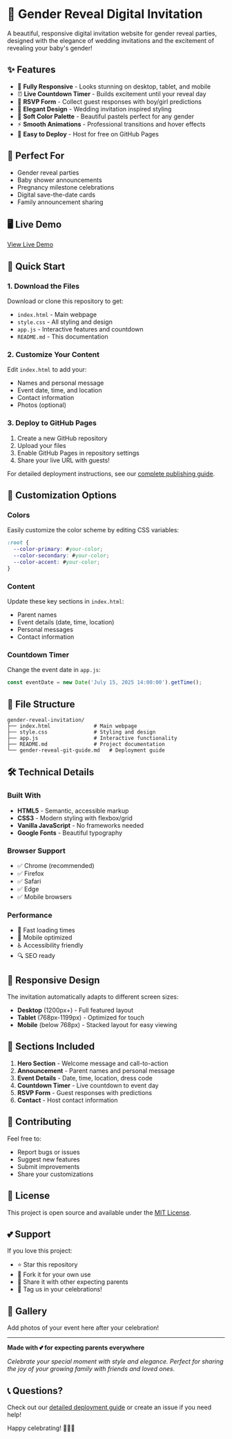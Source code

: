 # 👶 Gender Reveal Digital Invitation

A beautiful, responsive digital invitation website for gender reveal parties, designed with the elegance of wedding invitations and the excitement of revealing your baby's gender!

## ✨ Features

- 📱 **Fully Responsive** - Looks stunning on desktop, tablet, and mobile
- ⏰ **Live Countdown Timer** - Builds excitement until your reveal day
- 💌 **RSVP Form** - Collect guest responses with boy/girl predictions
- 🎨 **Elegant Design** - Wedding invitation inspired styling
- 🌈 **Soft Color Palette** - Beautiful pastels perfect for any gender
- ⚡ **Smooth Animations** - Professional transitions and hover effects
- 🚀 **Easy to Deploy** - Host for free on GitHub Pages

## 🎯 Perfect For

- Gender reveal parties
- Baby shower announcements  
- Pregnancy milestone celebrations
- Digital save-the-date cards
- Family announcement sharing

## 🖥️ Live Demo

[View Live Demo](https://your-github-username.github.io/gender-reveal-invitation)

## 🚀 Quick Start

### 1. Download the Files
Download or clone this repository to get:
- `index.html` - Main webpage
- `style.css` - All styling and design
- `app.js` - Interactive features and countdown
- `README.md` - This documentation

### 2. Customize Your Content
Edit `index.html` to add your:
- Names and personal message
- Event date, time, and location
- Contact information
- Photos (optional)

### 3. Deploy to GitHub Pages
1. Create a new GitHub repository
2. Upload your files
3. Enable GitHub Pages in repository settings
4. Share your live URL with guests!

For detailed deployment instructions, see our [complete publishing guide](./gender-reveal-git-guide.md).

## 🎨 Customization Options

### Colors
Easily customize the color scheme by editing CSS variables:
```css
:root {
  --color-primary: #your-color;
  --color-secondary: #your-color;
  --color-accent: #your-color;
}
```

### Content
Update these key sections in `index.html`:
- Parent names
- Event details (date, time, location)
- Personal messages
- Contact information

### Countdown Timer
Change the event date in `app.js`:
```javascript
const eventDate = new Date('July 15, 2025 14:00:00').getTime();
```

## 📁 File Structure

```
gender-reveal-invitation/
├── index.html              # Main webpage
├── style.css               # Styling and design
├── app.js                  # Interactive functionality
├── README.md               # Project documentation
└── gender-reveal-git-guide.md   # Deployment guide
```

## 🛠️ Technical Details

### Built With
- **HTML5** - Semantic, accessible markup
- **CSS3** - Modern styling with flexbox/grid
- **Vanilla JavaScript** - No frameworks needed
- **Google Fonts** - Beautiful typography

### Browser Support
- ✅ Chrome (recommended)
- ✅ Firefox  
- ✅ Safari
- ✅ Edge
- ✅ Mobile browsers

### Performance
- 🚀 Fast loading times
- 📱 Mobile optimized
- ♿ Accessibility friendly
- 🔍 SEO ready

## 📱 Responsive Design

The invitation automatically adapts to different screen sizes:

- **Desktop** (1200px+) - Full featured layout
- **Tablet** (768px-1199px) - Optimized for touch
- **Mobile** (below 768px) - Stacked layout for easy viewing

## 🎉 Sections Included

1. **Hero Section** - Welcome message and call-to-action
2. **Announcement** - Parent names and personal message  
3. **Event Details** - Date, time, location, dress code
4. **Countdown Timer** - Live countdown to event day
5. **RSVP Form** - Guest responses with predictions
6. **Contact** - Host contact information

## 🤝 Contributing

Feel free to:
- Report bugs or issues
- Suggest new features
- Submit improvements
- Share your customizations

## 📝 License

This project is open source and available under the [MIT License](LICENSE).

## 💕 Support

If you love this project:
- ⭐ Star this repository
- 🍴 Fork it for your own use
- 📢 Share it with other expecting parents
- 💌 Tag us in your celebrations!

## 🎊 Gallery

Add photos of your event here after your celebration!

---

**Made with 💕 for expecting parents everywhere**

*Celebrate your special moment with style and elegance. Perfect for sharing the joy of your growing family with friends and loved ones.*

## 📞 Questions?

Check out our [detailed deployment guide](./gender-reveal-git-guide.md) or create an issue if you need help!

Happy celebrating! 🎉👶💕
